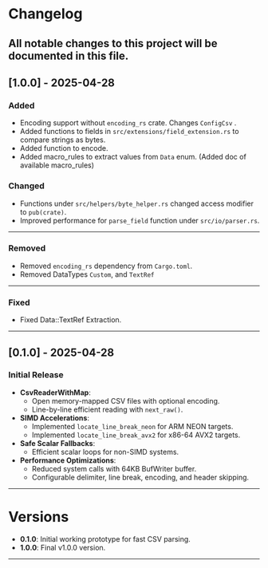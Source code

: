 # Changelog
All notable changes to this project will be documented in this file.
---


## [1.0.0] - 2025-04-28

### Added
- Encoding support without `encoding_rs` crate. Changes `ConfigCsv` .
- Added functions to fields in `src/extensions/field_extension.rs` to compare strings as bytes.
- Added function to encode.
- Added macro_rules to extract values from `Data` enum. (Added doc of available macro_rules)
  

### Changed
- Functions under `src/helpers/byte_helper.rs` changed access modifier to `pub(crate)`.
- Improved performance for `parse_field` function under `src/io/parser.rs`.
---

### Removed

- Removed `encoding_rs` dependency from `Cargo.toml`.
- Removed DataTypes `Custom`, and `TextRef`
---

### Fixed

- Fixed Data::TextRef Extraction.

---



## [0.1.0] - 2025-04-28

### Initial Release
- **CsvReaderWithMap**:
    - Open memory-mapped CSV files with optional encoding.
    - Line-by-line efficient reading with `next_raw()`.
- **SIMD Accelerations**:
    - Implemented `locate_line_break_neon` for ARM NEON targets.
    - Implemented `locate_line_break_avx2` for x86-64 AVX2 targets.
- **Safe Scalar Fallbacks**:
    - Efficient scalar loops for non-SIMD systems.
- **Performance Optimizations**:
    - Reduced system calls with 64KB BufWriter buffer.
    - Configurable delimiter, line break, encoding, and header skipping.

---

# Versions

- **0.1.0**: Initial working prototype for fast CSV parsing.
- **1.0.0**: Final v1.0.0 version.

---



